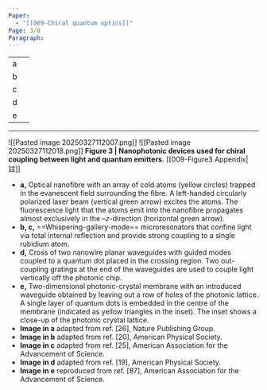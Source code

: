 ```yaml
---
Paper:
  - "[[009-Chiral quantum optics]]"
Page: 3/8
Paragraph:
---
```


|     |     |
| --- | --- |
| a   |     |
| b   |     |
| c   |     |
| d   |     |
| e   |     |

---
![[Pasted image 20250327112007.png]]
![[Pasted image 20250327112018.png]]
**Figure 3 | Nanophotonic devices used for chiral coupling between light and quantum emitters.** [[009-Figure3 Appendix|註]]
- **a,** Optical nanofibre with an array of cold atoms (yellow circles) trapped in the evanescent field surrounding the fibre.  A left-handed circularly polarized laser beam (vertical green arrow) excites the atoms. The fluorescence light that the atoms emit into the nanofibre propagates almost exclusively in the $–z$-direction (horizontal green arrow). 
- **b, c,** ==Whispering-gallery-mode== microresonators that confine light via total internal reflection and provide strong coupling to a single rubidium atom. 
- **d,** Cross of two nanowire planar waveguides with guided modes coupled to a quantum dot placed in the crossing region. Two out-coupling gratings at the end of the waveguides are used to couple light vertically off the photonic chip. 
- **e,** Two-dimensional photonic-crystal membrane with an introduced waveguide obtained by leaving out a row of holes of the photonic lattice. A single layer of quantum dots is embedded in the centre of the membrane (indicated as yellow triangles in the inset). The inset shows a close-up of the photonic crystal lattice. 
- **Image in a** adapted from ref. [26], Nature Publishing Group. 
- **Image in b** adapted from ref. [20], American Physical Society. 
- **Image in c** adapted from ref. [25], American Association for the Advancement of Science. 
- **Image in d** adapted from ref. [19], American Physical Society. 
- **Image in e** reproduced from ref. [87], American Association for the Advancement of Science.